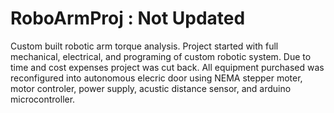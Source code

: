 # RoboArmProj : Not Updated

Custom built robotic arm torque analysis.  Project started with full mechanical, electrical, and programing of custom robotic system.  Due to time and cost expenses project was cut back.  All equipment purchased was
reconfigured into autonomous elecric door using NEMA stepper moter, motor controler, power supply, acustic distance sensor, and arduino microcontroller.
